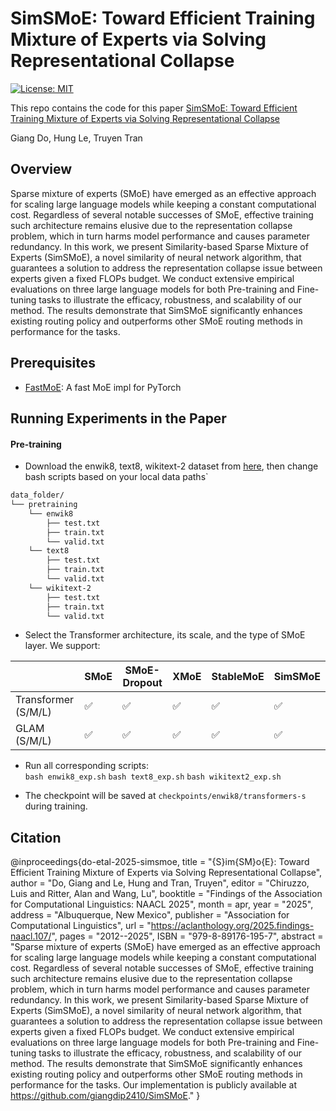 # SimSMoE: Toward Efficient Training Mixture of Experts via Solving Representational Collapse

[![License: MIT](https://img.shields.io/badge/License-MIT-green.svg)](https://opensource.org/licenses/MIT)

This repo contains the code for this paper [SimSMoE: Toward Efficient Training Mixture of Experts via Solving Representational Collapse](https://www.arxiv.org/pdf/2406.15883)

Giang Do, Hung Le, Truyen Tran

## Overview

Sparse mixture of experts (SMoE) have emerged as an effective approach for scaling large language models while keeping a constant computational cost. Regardless of several notable successes of SMoE, effective training such architecture remains elusive due to the representation collapse problem, which in turn harms model performance and causes parameter redundancy. In this work, we present Similarity-based Sparse Mixture of Experts (SimSMoE), a novel similarity of neural network algorithm, that guarantees a solution to address the representation collapse issue between experts given a fixed FLOPs budget. We conduct extensive empirical evaluations on three large language models for both Pre-training and Fine-tuning tasks to illustrate the efficacy, robustness, and scalability of our method. The results demonstrate that SimSMoE significantly enhances existing routing policy and outperforms other SMoE routing methods in performance for the tasks.

## Prerequisites
- [FastMoE](https://github.com/laekov/fastmoe): A fast MoE impl for PyTorch

## Running Experiments in the Paper

#### Pre-training
- Download the enwik8, text8, wikitext-2 dataset from [here](https://github.com/laekov/fastmoe/blob/master/examples/transformer-xl/scripts/getdata.sh), then change bash scripts based on your local data paths`</br>
```bash
data_folder/
└── pretraining
    └── enwik8
        ├── test.txt
        ├── train.txt
        └── valid.txt
    └── text8
        ├── test.txt
        ├── train.txt
        └── valid.txt
    └── wikitext-2
        ├── test.txt
        ├── train.txt
        └── valid.txt
```

- Select the Transformer architecture, its scale, and the type of SMoE layer. We support:

|                     | SMoE | SMoE-Dropout | XMoE | StableMoE | SimSMoE     |
|---------------------|------|--------------|------|-----------|-------------|
| Transformer (S/M/L) |  ✅  |     ✅       |  ✅  |     ✅    |    ✅      |
| GLAM (S/M/L)        |  ✅  |     ✅       |  ✅  |     ✅    |    ✅      |

- Run all corresponding scripts: </br>
`bash enwik8_exp.sh`
`bash text8_exp.sh`
`bash wikitext2_exp.sh`

- The checkpoint will be saved at `checkpoints/enwik8/transformers-s` during training. 

## Citation

@inproceedings{do-etal-2025-simsmoe,
    title = "{S}im{SM}o{E}: Toward Efficient Training Mixture of Experts via Solving Representational Collapse",
    author = "Do, Giang  and
      Le, Hung  and
      Tran, Truyen",
    editor = "Chiruzzo, Luis  and
      Ritter, Alan  and
      Wang, Lu",
    booktitle = "Findings of the Association for Computational Linguistics: NAACL 2025",
    month = apr,
    year = "2025",
    address = "Albuquerque, New Mexico",
    publisher = "Association for Computational Linguistics",
    url = "https://aclanthology.org/2025.findings-naacl.107/",
    pages = "2012--2025",
    ISBN = "979-8-89176-195-7",
    abstract = "Sparse mixture of experts (SMoE) have emerged as an effective approach for scaling large language models while keeping a constant computational cost. Regardless of several notable successes of SMoE, effective training such architecture remains elusive due to the representation collapse problem, which in turn harms model performance and causes parameter redundancy. In this work, we present Similarity-based Sparse Mixture of Experts (SimSMoE), a novel similarity of neural network algorithm, that guarantees a solution to address the representation collapse issue between experts given a fixed FLOPs budget. We conduct extensive empirical evaluations on three large language models for both Pre-training and Fine-tuning tasks to illustrate the efficacy, robustness, and scalability of our method. The results demonstrate that SimSMoE significantly enhances existing routing policy and outperforms other SMoE routing methods in performance for the tasks. Our implementation is publicly available at https://github.com/giangdip2410/SimSMoE."
}